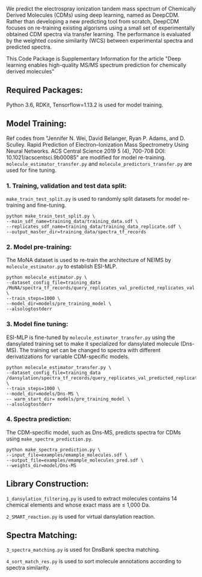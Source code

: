 We predict the electrospray ionization tandem mass spectrum of Chemically Derived Molecules (CDMs) using deep learning, named as DeepCDM. Rather than developing a new predicting tool from scratch, DeepCDM focuses on re-training existing algorisms using a small set of experimentally obtained CDM spectra via transfer learning. The performance is evaluated by the weighted cosine similarity (WCS) between experimental spectra and predicted spectra. 

This Code Package is Supplementary Information for the article "Deep learning enables high-quality MS/MS spectrum prediction for chemically derived molecules"

## Required Packages:
Python 3.6, RDKit, Tensorflow=1.13.2 is used for model training. 

## Model Training:
Ref codes from "Jennifer N. Wei, David Belanger, Ryan P. Adams, and D. Sculley. Rapid Prediction of Electron–Ionization Mass Spectrometry Using Neural Networks. ACS Central Science 2019 5 (4), 700-708 DOI: 10.1021/acscentsci.9b00085" are modified for model re-training. `molecule_estimator_transfer.py` and `molecule_predictors_transfer.py` are used for fine tuning. 

### 1.	Training, validation and test data split:
`make_train_test_split.py` is used to randomly split datasets for model re-training and fine-tuning.

```
python make_train_test_split.py \
--main_sdf_name=training_data/training_data.sdf \
--replicates_sdf_name=training_data/training_data_replicate.sdf \
--output_master_dir=training_data/spectra_tf_records
```

### 2.	Model pre-training:
The MoNA dataset is used to re-train the architecture of NEIMS by `molecule_estimator.py` to establish ESI-MLP.
```
python molecule_estimator.py \
--dataset_config_file=training_data /MoNA/spectra_tf_records/query_replicates_val_predicted_replicates_val.json \
--train_steps=1000 \
--model_dir=models/pre_training_model \
--alsologtostderr
```

### 3.	Model fine tuning:
ESI-MLP is fine-tuned by `molecule_estimator_transfer.py` using the dansylated training set to make it specialized for dansylated molecule (Dns-MS). The training set can be changed to spectra with different derivatizations for variable CDM-specific models.
```
python molecule_estimator_transfer.py \
--dataset_config_file=training_data /dansylation/spectra_tf_records/query_replicates_val_predicted_replicates_val.json \
--train_steps=1000 \
--model_dir=models/Dns-MS \
-- warm_start_dir= models/pre_training_model \
--alsologtostderr
```
### 4.	Spectra prediction:
The CDM-specific model, such as Dns-MS, predicts spectra for CDMs using `make_spectra_prediction.py`.
```
python make_spectra_prediction.py \
--input_file=examples/emample_molecules.sdf \
--output_file=examples/emample_molecules_pred.sdf \
--weights_dir=model/Dns-MS
```
## Library Construction:
`1_dansylation_filtering.py` is used to extract molecules contains 14 chemical elements and whose exact mass are ≤ 1,000 Da.

`2_SMART_reaction.py` is used for virtual dansylation reaction.  
## Spectra Matching:
`3_spectra_matching.py` is used for DnsBank spectra matching.

`4_sort_match_res.py` is used to sort molecule annotations according to spectra similarity. 
